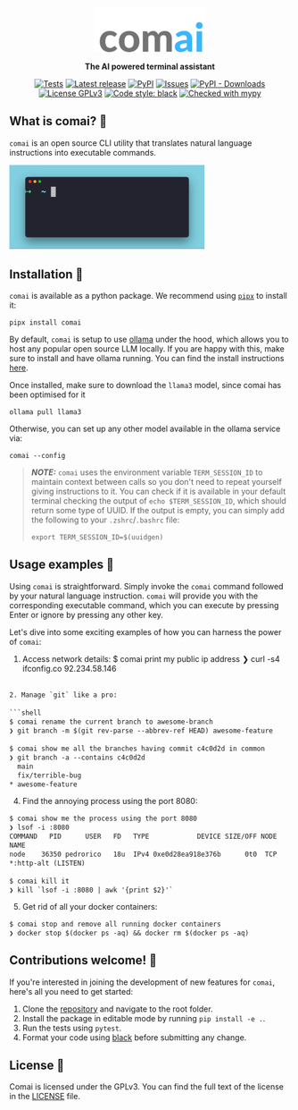 <div align="center">
  <img src="https://raw.githubusercontent.com/ricopinazo/comai/main/logo.svg" alt="comai" width="200"/>

**The AI powered terminal assistant**

[![Tests](https://github.com/ricopinazo/comai/actions/workflows/tests.yml/badge.svg)](https://github.com/ricopinazo/comai/actions/workflows/tests.yml)
[![Latest release](https://img.shields.io/github/v/release/ricopinazo/comai?color=brightgreen&include_prereleases)](https://github.com/ricopinazo/comai/releases)
[![PyPI](https://img.shields.io/pypi/v/comai)](https://pypi.org/project/comai/)
[![Issues](https://img.shields.io/github/issues/ricopinazo/comai?color=brightgreen)](https://github.com/ricopinazo/comai/issues)
[![PyPI - Downloads](https://img.shields.io/pypi/dm/comai)](https://pypi.org/project/comai/)
[![License GPLv3](https://img.shields.io/badge/license-GPLv3-blue.svg)](./LICENSE)
[![Code style: black](https://img.shields.io/badge/code%20style-black-000000.svg)](https://github.com/psf/black)
[![Checked with mypy](http://www.mypy-lang.org/static/mypy_badge.svg)](http://mypy-lang.org/)

</div>

## What is comai? 🎯

`comai` is an open source CLI utility that translates natural language instructions into executable commands.

<div align="left">
<img src="https://github.com/ricopinazo/comai/blob/956aa235f3950fe5b057d2e6d50032702a579b0c/demo.gif" alt="demo" width="350"/>
</div>

## Installation 🚀

`comai` is available as a python package. We recommend using [`pipx`](https://pypa.github.io/pipx/) to install it:

```shell
pipx install comai
```

By default, `comai` is setup to use [ollama](https://ollama.com) under the hood, which allows you to host any popular open source LLM locally. If you are happy with this, make sure to install and have ollama running. You can find the install instructions [here](https://ollama.com/download).

Once installed, make sure to download the `llama3` model, since comai has been optimised for it

```shell
ollama pull llama3
```

Otherwise, you can set up any other model available in the ollama service via:

```shell
comai --config
```

> **_NOTE:_** `comai` uses the environment variable `TERM_SESSION_ID` to maintain context between calls so you don't need to repeat yourself giving instructions to it. You can check if it is available in your default terminal checking the output of `echo $TERM_SESSION_ID`, which should return some type of UUID. If the output is empty, you can simply add the following to your `.zshrc`/`.bashrc` file:
>
> ```shell
> export TERM_SESSION_ID=$(uuidgen)
> ```

## Usage examples 🎉

Using `comai` is straightforward. Simply invoke the `comai` command followed by your natural language instruction. `comai` will provide you with the corresponding executable command, which you can execute by pressing Enter or ignore by pressing any other key.

Let's dive into some exciting examples of how you can harness the power of `comai`:

1. Access network details:
$ comai print my public ip address
❯ curl -s4 ifconfig.co
92.234.58.146
```

2. Manage `git` like a pro:

```shell
$ comai rename the current branch to awesome-branch
❯ git branch -m $(git rev-parse --abbrev-ref HEAD) awesome-feature

$ comai show me all the branches having commit c4c0d2d in common
❯ git branch -a --contains c4c0d2d
  main
  fix/terrible-bug
* awesome-feature
```

4. Find the annoying process using the port 8080:

```shell
$ comai show me the process using the port 8080
❯ lsof -i :8080
COMMAND   PID      USER   FD   TYPE            DEVICE SIZE/OFF NODE NAME
node    36350 pedrorico   18u  IPv4 0xe0d28ea918e376b      0t0  TCP *:http-alt (LISTEN)

$ comai kill it
❯ kill `lsof -i :8080 | awk '{print $2}'`
```

5. Get rid of all your docker containers:

```shell
$ comai stop and remove all running docker containers
❯ docker stop $(docker ps -aq) && docker rm $(docker ps -aq)
```

## Contributions welcome! 🤝

If you're interested in joining the development of new features for `comai`, here's all you need to get started:

1. Clone the [repository](https://github.com/ricopinazo/comai) and navigate to the root folder.
2. Install the package in editable mode by running `pip install -e .`.
3. Run the tests using `pytest`.
4. Format your code using [black](https://github.com/psf/black) before submitting any change.

## License 📜

Comai is licensed under the GPLv3. You can find the full text of the license in the [LICENSE](./LICENSE) file.
